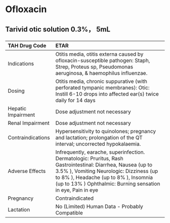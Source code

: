 # Ofloxacin

## Tarivid otic solution 0.3%， 5mL

##### 

| TAH Drug Code      | ETAR                                                                                                                                                                                                                                                            |
|:-------------------|:----------------------------------------------------------------------------------------------------------------------------------------------------------------------------------------------------------------------------------------------------------------|
| Indications        | Otitis media, otitis externa caused by ofloxacin-susceptible pathogen: Staph, Strep, Proteus sp, Pseudomonas aeruginosa, & haemophilus influenzae.                                                                                                              |
| Dosing             | Otitis media, chronic suppurative (with perforated tympanic membranes): Otic: Instill 6-10 drops into affected ear(s) twice daily for 14 days                                                                                                                   |
| Hepatic Impairment | Dose adjustment not necessary                                                                                                                                                                                                                                   |
| Renal Impairment   | Dose adjustment not necessary                                                                                                                                                                                                                                   |
| Contraindications  | Hypersensitivity to quinolones; pregnancy and lactation; prolongation of the QT interval; uncorrected hypokalaemia.                                                                                                                                             |
| Adverse Effects    | Infrequently, earache, superinfection. Dermatologic: Pruritus, Rash Gastrointestinal: Diarrhea, Nausea (up to 3.5% ), Vomiting Neurologic: Dizziness (up to 8% ), Headache (up to 8% ), Insomnia (up to 13% ) Ophthalmic: Burning sensation in eye, Pain in eye |
| Pregnancy          | Contraindicated                                                                                                                                                                                                                                                 |
| Lactation          | No (Limited) Human Data - Probably Compatible                                                                                                                                                                                                                   |

